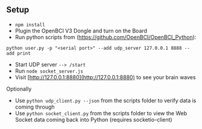 Setup
--------------
- `npm install`
- Plugin the OpenBCI V3 Dongle and turn on the Board
- Run python scripts from (https://github.com/OpenBCI/OpenBCI_Python):

`python user.py -p "<serial port>" --add udp_server 127.0.0.1 8888 --add print`

- Start UDP server `--> /start`
- Run `node socket_server.js`
- Visit [http://127.0.0.1:8880](http://127.0.0.1:8880) to see your brain waves

Optionally 
- Use `python udp_client.py --json` from the scripts folder to verify data is coming through
- Use `python socket_client.py` from the scripts folder to view the Web Socket data coming back into Python (requires socketio-client)

